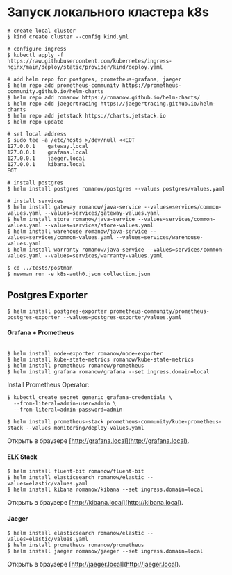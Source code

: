# Запуск локального кластера k8s

```shell
# create local cluster
$ kind create cluster --config kind.yml

# configure ingress
$ kubectl apply -f https://raw.githubusercontent.com/kubernetes/ingress-nginx/main/deploy/static/provider/kind/deploy.yaml

# add helm repo for postgres, prometheus+grafana, jaeger
$ helm repo add prometheus-community https://prometheus-community.github.io/helm-charts
$ helm repo add romanow https://romanow.github.io/helm-charts/
$ helm repo add jaegertracing https://jaegertracing.github.io/helm-charts
$ helm repo add jetstack https://charts.jetstack.io
$ helm repo update

# set local address
$ sudo tee -a /etc/hosts >/dev/null <<EOT
127.0.0.1    gateway.local
127.0.0.1    grafana.local
127.0.0.1    jaeger.local
127.0.0.1    kibana.local
EOT

# install postgres
$ helm install postgres romanow/postgres --values postgres/values.yaml

# install services
$ helm install gateway romanow/java-service --values=services/common-values.yaml --values=services/gateway-values.yaml
$ helm install store romanow/java-service --values=services/common-values.yaml --values=services/store-values.yaml
$ helm install warehouse romanow/java-service --values=services/common-values.yaml --values=services/warehouse-values.yaml
$ helm install warranty romanow/java-service --values=services/common-values.yaml --values=services/warranty-values.yaml

$ cd ../tests/postman
$ newman run -e k8s-auth0.json collection.json

```

## Postgres Exporter

```shell
$ helm install postgres-exporter prometheus-community/prometheus-postgres-exporter --values=postgres-exporter/values.yaml
```

#### Grafana + Prometheus

```shell

$ helm install node-exporter romanow/node-exporter
$ helm install kube-state-metrics romanow/kube-state-metrics
$ helm install prometheus romanow/prometheus
$ helm install grafana romanow/grafana --set ingress.domain=local
```

Install Prometheus Operator:

```shell
$ kubectl create secret generic grafana-credentials \
  --from-literal=admin-user=admin \
  --from-literal=admin-password=admin

$ helm install prometheus-stack prometheus-community/kube-prometheus-stack --values monitoring/deploy-values.yaml
```

Открыть в браузере [http://grafana.local](http://grafana.local).

#### ELK Stack

```shell
$ helm install fluent-bit romanow/fluent-bit
$ helm install elasticsearch romanow/elastic --values=elastic/values.yaml
$ helm install kibana romanow/kibana --set ingress.domain=local
```

Открыть в браузере [http://kibana.local](http://kibana.local).

#### Jaeger

```shell
$ helm install elasticsearch romanow/elastic --values=elastic/values.yaml
$ helm install prometheus romanow/prometheus
$ helm install jaeger romanow/jaeger --set ingress.domain=local
```

Открыть в браузере [http://jaeger.local](http://jaeger.local).
